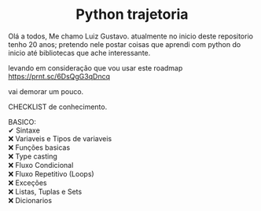 <h1 align = "center" >Python trajetoria </h1>

Olá a todos, Me chamo Luiz Gustavo. atualmente no inicio deste repositorio tenho 20 anos;
pretendo nele postar coisas que aprendi com python do inicio até bibliotecas que ache interessante.


levando em consideração que vou usar este roadmap
https://prnt.sc/6DsQgG3qDncq

vai demorar um pouco.

CHECKLIST de conhecimento.

BASICO:  
✔ Sintaxe  
❌ Variaveis e Tipos de variaveis  
❌ Funções basicas  
❌ Type casting  
❌ Fluxo Condicional  
❌ Fluxo Repetitivo (Loops)  
❌ Exceções  
❌ Listas, Tuplas e Sets  
❌ Dicionarios  

